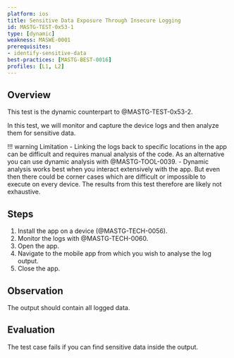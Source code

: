 ```yaml
---
platform: ios
title: Sensitive Data Exposure Through Insecure Logging
id: MASTG-TEST-0x53-1
type: [dynamic]
weakness: MASWE-0001
prerequisites:
- identify-sensitive-data
best-practices: [MASTG-BEST-0016]
profiles: [L1, L2]
---
```


## Overview

This test is the dynamic counterpart to @MASTG-TEST-0x53-2.

In this test, we will monitor and capture the device logs and then analyze them for sensitive data.

!!! warning Limitation
    - Linking the logs back to specific locations in the app can be difficult and requires manual analysis of the code. As an alternative you can use dynamic analysis with @MASTG-TOOL-0039.
    - Dynamic analysis works best when you interact extensively with the app. But even then there could be corner cases which are difficult or impossible to execute on every device. The results from this test therefore are likely not exhaustive.

## Steps

1. Install the app on a device (@MASTG-TECH-0056).
2. Monitor the logs with @MASTG-TECH-0060.
3. Open the app.
4. Navigate to the mobile app from which you wish to analyse the log output.
5. Close the app.

## Observation

The output should contain all logged data.

## Evaluation

The test case fails if you can find sensitive data inside the output.
